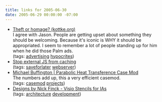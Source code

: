 ```yaml
---
title: links for 2005-06-30
date: 2005-06-29 00:00:00 -07:00
---
```


<ul class="delicious">
	<li>
		<div class="delicious-link"><a href="http://www.kottke.org/05/06/theft-or-homage">Theft or homage? (kottke.org)</a></div>
		<div class="delicious-extended">I agree with Jason. People are getting upset about something they should be welcoming. Because it's iconic is WHY it should be appropriated. I seem to remember a lot of people standing up for him when he did those Palm ads.</div>
		<div class="delicious-tags">(tags: <a href="http://del.icio.us/torrez/advertising">advertising</a> <a href="http://del.icio.us/torrez/hypocrites">hypocrites</a>)</div>
	</li>
	<li>
		<div class="delicious-link"><a href="http://www.webmasterworld.com/forum91/3754.htm">Stop external JS from caching</a></div>
		<div class="delicious-tags">(tags: <a href="http://del.icio.us/torrez/saveforlater">saveforlater</a> <a href="http://del.icio.us/torrez/webserver">webserver</a>)</div>
	</li>
	<li>
		<div class="delicious-link"><a href="http://www.michaelbuffington.com/archives/2005/06/parabolic_heat.html">Michael Buffington | Parabolic Heat Transference Case Mod</a></div>
		<div class="delicious-extended">The numbers add up, this a very efficient casemod.</div>
		<div class="delicious-tags">(tags: <a href="http://del.icio.us/torrez/casemod">casemod</a> <a href="http://del.icio.us/torrez/projects">projects</a>)</div>
	</li>
	<li>
		<div class="delicious-link"><a href="http://www.nickfinck.com/stencils.html">Designs by Nick Finck - Visio Stencils for IAs</a></div>
		<div class="delicious-tags">(tags: <a href="http://del.icio.us/torrez/architecture">architecture</a> <a href="http://del.icio.us/torrez/development">development</a>)</div>
	</li>
</ul>
